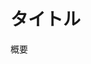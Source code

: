 # タイトル

概要

<!-- - [package name][ref]
  - alias : 【key1】 + 【key2】 + ...
  - outline : 概要 -->

<!-- ref link -->
<!-- [ref]:<url> "title" -->
